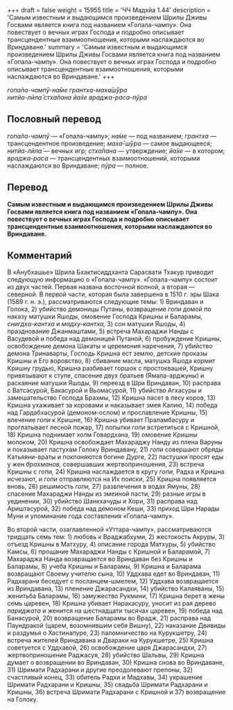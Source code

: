 +++
draft = false
weight = 15955
title = 'ЧЧ Мадхйа 1.44'
description = 'Самым известным и выдающимся произведением Шрилы Дживы Госвами является книга под названием «Гопала-чампу». Она повествует о вечных играх Господа и подробно описывает трансцендентные взаимоотношения, которыми наслаждаются во Вриндаване.'
summary = 'Самым известным и выдающимся произведением Шрилы Дживы Госвами является книга под названием «Гопала-чампу». Она повествует о вечных играх Господа и подробно описывает трансцендентные взаимоотношения, которыми наслаждаются во Вриндаване.'
+++

_гопа̄ла-чампӯ-на̄ме грантха-маха̄ш́ӯра  
нитйа-лӣла̄ стха̄пана йа̄хе враджа-раса-пӯра_

## Пословный перевод

_гопа̄ла_\-_чампӯ_ — «Гопала-чампу»; _на̄ме_ — под названием; _грантха_ — трансцендентное произведение; _маха̄_\-_ш́ӯра_ — самое выдающееся; _нитйа_\-_лӣла̄_ — вечных игр; _стха̄пана_ — утверждение; _йа̄хе_ — в котором; _враджа_\-_раса_ — трансцендентных взаимоотношений, которыми наслаждаются во Вриндаване; _пӯра_ — полное.

## Перевод

**Самым известным и выдающимся произведением Шрилы Дживы Госвами является книга под названием «Гопала-чампу». Она повествует о вечных играх Господа и подробно описывает трансцендентные взаимоотношения, которыми наслаждаются во Вриндаване.**

## Комментарий

В «Анубхашье» Шрила Бхактисиддханта Сарасвати Тхакур приводит следующую информацию о «Гопала-чампу». «Гопала-чампу» состоит из двух частей. Первая названа восточной волной, а вторая — северной. В первой части, которая была завершена в 1510 г. эры Шака (1589 г. н. э.), рассматриваются следующие темы: 1) Вриндаван и Голока, 2) убийство демоницы Путаны, возвращение _гопи_ домой по наказу матушки Яшоды, омовение Господа Кришны и Баларамы, _снигдха-кантха_ и _мадху-кантха,_ 3) сон матушки Яшоды, 4) празднование Джанмаштами, 5) встреча Махараджи Нанды с Васудевой и победа над демоницей Путаной, 6) пробуждение Кришны, освобождение демона Шакаты и церемония наречения, 7) убийство демона Тринаварты, Господь Кришна ест землю, детские проказы Кришны и Его воровство, 8) сбивание масла, матушка Яшода кормит Кришну грудью, Кришна разбивает горшок с простоквашей, Кришну привязывают к ступе, спасение двух братьев (Ямала-арджуны) и раскаяние матушки Яшоды, 9) переезд в Шри Вриндаван, 10) расправа с Ватсасурой, Бакасурой и Вьомасурой, 11) убийство Агхасуры и замешательство Господа Брахмы, 12) Кришна пасет в лесу коров, 13) Кришна ухаживает за коровами и наказывает змея Калию, 14) победа над Гардабхасурой (демоном-ослом) и прославление Кришны, 15) влечение _гопи_ к Кришне, 16) Кришна убивает Праламбасуру и проглатывает лесной пожар, 17) попытки _гопи_ встретиться с Кришной, 18) Кришна поднимает холм Говардхана, 19) омовение Кришны молоком, 20) Кришна освобождает Махараджу Нанду из плена Варуны и показывает пастухам Голоку Вриндавану, 21) _гопи_ совершают обряды Катьяяни-враты и поклоняются богине Дурге, 22) пастушки́ просят еды у жен _брахманов,_ совершавших жертвоприношения, 23) встреча Кришны с _гопи,_ 24) Кришна наслаждается в кругу _гопи,_ Радха и Кришна исчезают, и _гопи_ отправляются на Их поиски, 25) Кришна появляется вновь, 26) решимость _гопи,_ 27) развлечения в водах Ямуны, 28) спасение Махараджи Нанды из змеиной пасти, 29) разные игры в уединении, 30) убийство Шанкхачуды и Хори, 31) расправа над Ариштасурой, 32) победа над демоном Кеши, 33) приход Шри Нарады Муни и упоминание года составления «Гопала-чампу».

Во второй части, озаглавленной «Уттара-чампу», рассматриваются тридцать семь тем: 1) любовь к Враджабхуми, 2) жестокость Акруры, 3) отъезд Кришны в Матхуру, 4) описание города Матхуры, 5) убийство Камсы, 6) прощание Махараджи Нанды с Кришной и Баларамой, 7) Махараджа Нанда возвращается во Вриндаван без Кришны и Баларамы, 8) учеба Кришны и Баларамы, 9) Кришна и Баларама возвращают Своему учителю сына, 10) Уддхава едет во Вриндаван, 11) Радхарани беседует с посланцем-шмелем, 12) Уддхава возвращается из Вриндавана, 13) пленение Джарасандхи, 14) убийство Калаяваны, 15) женитьба Баларамы, 16) замужество Рукмини, 17) Кришна берет в жены семь царевен, 18) Кришна убивает Наракасуру, уносит из рая дерево _париджата_ и женится на шестнадцати тысячах царевен, 19) победа над Банасурой, 20) возвращение Баларамы во Врадж, 21) расправа над Паундракой (царем, возомнившим себя Вишну), 22) наказание Двивиды и раздумья о Хастинапуре, 23) паломничество на Курукшетру, 24) встреча жителей Вриндавана и Двараки на Курукшетре, 25) Кришна советуется с Уддхавой, 26) освобождение царя Джарасандхи, 27) жертвоприношение Раджасуя, 28) убийство Шальвы, 29) Кришна думает о возвращении во Вриндаван, 30) Кришна снова во Вриндаване, 31) Шримати Радхарани и другие преодолевают препоны, 32) счастливый конец, 33) обитель Радхи и Мадхавы, 34) украшение Шримати Радхарани и Кришны, 35) свадьба Шримати Радхарани и Кришны, 36) встреча Шримати Радхарани с Кришной и 37) возвращение на Голоку.
